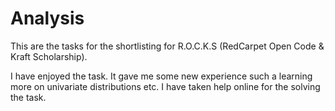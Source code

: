 # Analysis

This are the tasks for the shortlisting for R.O.C.K.S (RedCarpet Open Code & Kraft Scholarship).

I have enjoyed the task. It gave me some new experience such a learning more on univariate distributions etc. I have taken help online for the solving the task.
